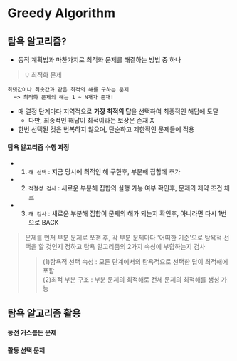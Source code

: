 # Greedy Algorithm

## 탐욕 알고리즘?
  + 동적 계획법과 마찬가지로 최적화 문제를 해결하는 방법 중 하나
  > :bulb: 최적화 문제
  ```
  최댓값이나 최솟값과 같은 최적의 해를 구하는 문제
    => 최적화 문제의 해는 1 ~ N개가 존재!
  ```
  + 매 결정 단계마다 지역적으로 **가장 최적의 답**을 선택하여 최종적인 해답에 도달
    + 다만, 최종적인 해답이 최적이라는 보장은 존재 X
  + 한번 선택된 것은 번복하지 않으며, 단순하고 제한적인 문제들에 적용
 
 #### 탐욕 알고리즘 수행 과정
  + 1. `해 선택` : 지금 당시에 최적인 해 구한후, 부분해 집합에 추가 
  + 2. `적절성 검사` : 새로운 부분해 집합의 실행 가능 여부 확인후, 문제의 제약 조건 체크
  + 3. `해 검사` : 새로운 부분해 집합이 문제의 해가 되는지 확인후, 아니라면 다시 1번으로 BACK 
 
 > 문제를 먼저 부분 문제로 쪼갠 후, 각 부분 문제마다 '어떠한 기준'으로 탐욕적 선택을 할 것인지 정하고 탐욕 알고리즘의 2가지 속성에 부합하는지 검사
 >> (1)탐욕적 선택 속성 : 모든 단계에서의 탐욕적으로 선택한 답이 최적해에 포함<br/>
 >> (2)최적 부분 구조 : 부분 문제의 최적해로 전체 문제의 최적해를 생성 가능

   
## 탐욕 알고리즘 활용
 
#### 동전 거스름돈 문제



#### 활동 선택 문제


